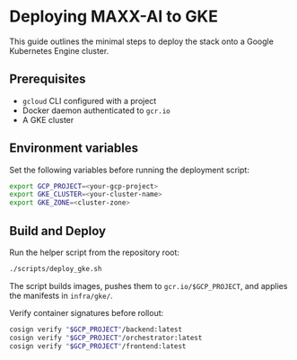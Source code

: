 # Deploying MAXX-AI to GKE

This guide outlines the minimal steps to deploy the stack onto a Google Kubernetes Engine cluster.

## Prerequisites

- `gcloud` CLI configured with a project
- Docker daemon authenticated to `gcr.io`
- A GKE cluster

## Environment variables

Set the following variables before running the deployment script:

```bash
export GCP_PROJECT=<your-gcp-project>
export GKE_CLUSTER=<your-cluster-name>
export GKE_ZONE=<cluster-zone>
```

## Build and Deploy

Run the helper script from the repository root:

```bash
./scripts/deploy_gke.sh
```

The script builds images, pushes them to `gcr.io/$GCP_PROJECT`, and applies the manifests in `infra/gke/`.

Verify container signatures before rollout:

```bash
cosign verify "$GCP_PROJECT"/backend:latest
cosign verify "$GCP_PROJECT"/orchestrator:latest
cosign verify "$GCP_PROJECT"/frontend:latest
```
